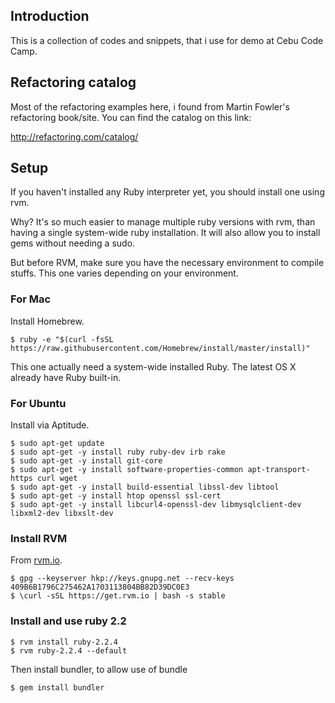 ## Introduction

This is a collection of codes and snippets, that i use for demo at
Cebu Code Camp.

## Refactoring catalog

Most of the refactoring examples here, i found from Martin Fowler's
refactoring book/site. You can find the catalog on this link:

  http://refactoring.com/catalog/

## Setup

If you haven't installed any Ruby interpreter yet, you should install
one using rvm.

Why? It's so much easier to manage multiple ruby versions with rvm,
than having a single system-wide ruby installation. It will also allow
you to install gems without needing a sudo.

But before RVM, make sure you have the necessary environment to
compile stuffs. This one varies depending on your environment.

### For Mac

Install Homebrew.

```
$ ruby -e "$(curl -fsSL https://raw.githubusercontent.com/Homebrew/install/master/install)"
```

This one actually need a system-wide installed Ruby. The latest OS X
already have Ruby built-in.

### For Ubuntu

Install via Aptitude.

```
$ sudo apt-get update
$ sudo apt-get -y install ruby ruby-dev irb rake
$ sudo apt-get -y install git-core
$ sudo apt-get -y install software-properties-common apt-transport-https curl wget
$ sudo apt-get -y install build-essential libssl-dev libtool
$ sudo apt-get -y install htop openssl ssl-cert
$ sudo apt-get -y install libcurl4-openssl-dev libmysqlclient-dev libxml2-dev libxslt-dev
```

### Install RVM

From [rvm.io](http://rvm.io/).

```
$ gpg --keyserver hkp://keys.gnupg.net --recv-keys 409B6B1796C275462A1703113804BB82D39DC0E3
$ \curl -sSL https://get.rvm.io | bash -s stable
```

### Install and use ruby 2.2

```
$ rvm install ruby-2.2.4
$ rvm ruby-2.2.4 --default
```

Then install bundler, to allow use of bundle

```
$ gem install bundler
```
